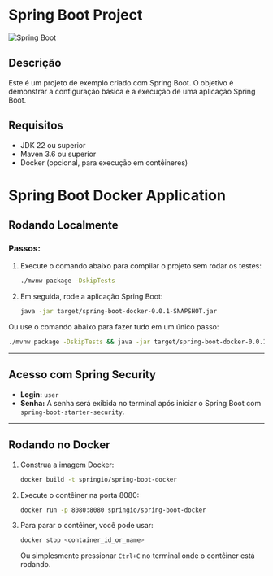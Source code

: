 # Spring Boot Project


![Spring Boot](https://camo.githubusercontent.com/f6fb26998002a1373e74fd301b132eaceaf86ecf3c4f80c67721dddc1f299abb/68747470733a2f2f6d69726f2e6d656469756d2e636f6d2f6d61782f3731362f312a6a4d51396c6b593553426e62634f6c4a423461697a672e706e67)


## Descrição

Este é um projeto de exemplo criado com Spring Boot. O objetivo é demonstrar a configuração básica e a execução de uma aplicação Spring Boot.

## Requisitos

- JDK 22 ou superior
- Maven 3.6 ou superior
- Docker (opcional, para execução em contêineres)


# Spring Boot Docker Application

## Rodando Localmente

### Passos:

1. Execute o comando abaixo para compilar o projeto sem rodar os testes:

   ```bash
   ./mvnw package -DskipTests
   ```

2. Em seguida, rode a aplicação Spring Boot:

   ```bash
   java -jar target/spring-boot-docker-0.0.1-SNAPSHOT.jar
   ```

Ou use o comando abaixo para fazer tudo em um único passo:

```bash
./mvnw package -DskipTests && java -jar target/spring-boot-docker-0.0.1-SNAPSHOT.jar
```

---

## Acesso com Spring Security

- **Login:** `user`
- **Senha:** A senha será exibida no terminal após iniciar o Spring Boot com `spring-boot-starter-security`.

---

## Rodando no Docker

1. Construa a imagem Docker:

   ```bash
   docker build -t springio/spring-boot-docker
   ```

2. Execute o contêiner na porta 8080:

   ```bash
   docker run -p 8080:8080 springio/spring-boot-docker
   ```

3. Para parar o contêiner, você pode usar:

   ```bash
   docker stop <container_id_or_name>
   ```

   Ou simplesmente pressionar `Ctrl+C` no terminal onde o contêiner está rodando.
